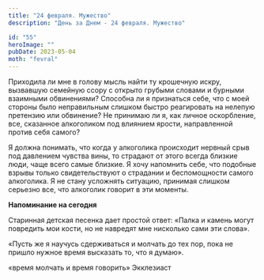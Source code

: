 ```yaml
---
title: "24 февраля. Мужество"
description: "День за Днем - 24 февраля. Мужество"

id: "55"
heroImage: ""
pubDate: 2023-05-04
moth: "fevral"
---
```


Приходила ли мне в голову мысль найти ту крошечную искру, вызвавшую семейную
ссору с открыто грубыми словами и бурными взаимными обвинениями? Способна ли я
признаться себе, что с моей стороны было неправильным слишком быстро
реагировать на нелепую претензию или обвинение? Не принимаю ли я, как личное
оскорбление, все, сказанное алкоголиком под влиянием ярости, направленной
против себя самого?

Я должна понимать, что когда у алкоголика происходит нервный срыв под
давлением чувства вины, то страдают от этого всегда близкие люди, чаще всего
самые близкие. Я хочу напомнить себе, что подобные взрывы только
свидетельствуют о страдании и беспомощности самого алкоголика. Я не стану
усложнять ситуацию, принимая слишком серьезно все, что алкоголик говорит в эти
моменты.

**Напоминание на сегодня**

Старинная детская песенка дает простой ответ: «Палка и камень могут повредить
мои кости, но не навредят мне нисколько сами эти слова».

«Пусть же я научусь сдерживаться и молчать до тех пор, пока не пришло нужное
время высказать то, что я думаю».

«время молчать и время говорить» Экклезиаст
